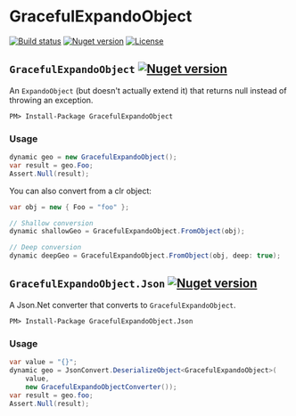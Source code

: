 # GracefulExpandoObject

[![Build status](https://img.shields.io/appveyor/ci/mrahhal/GracefulExpandoObject/master.svg)](https://ci.appveyor.com/project/mrahhal/GracefulExpandoObject)
[![Nuget version](https://img.shields.io/nuget/v/GracefulExpandoObject.svg)](https://www.nuget.org/packages/GracefulExpandoObject)
[![License](https://img.shields.io/badge/license-MIT-blue.svg)](https://opensource.org/licenses/MIT)

## `GracefulExpandoObject` [![Nuget version](https://img.shields.io/nuget/v/GracefulExpandoObject.svg)](https://www.nuget.org/packages/GracefulExpandoObject)

An `ExpandoObject` (but doesn't actually extend it) that returns null instead of throwing an exception.

```
PM> Install-Package GracefulExpandoObject
```

### Usage

```c#
dynamic geo = new GracefulExpandoObject();
var result = geo.Foo;
Assert.Null(result);
```

You can also convert from a clr object:
```c#
var obj = new { Foo = "foo" };

// Shallow conversion
dynamic shallowGeo = GracefulExpandoObject.FromObject(obj);

// Deep conversion
dynamic deepGeo = GracefulExpandoObject.FromObject(obj, deep: true);
```

## `GracefulExpandoObject.Json` [![Nuget version](https://img.shields.io/nuget/v/GracefulExpandoObject.Json.svg)](https://www.nuget.org/packages/GracefulExpandoObject.Json)

A Json.Net converter that converts to `GracefulExpandoObject`.

```
PM> Install-Package GracefulExpandoObject.Json
```

### Usage

```c#
var value = "{}";
dynamic geo = JsonConvert.DeserializeObject<GracefulExpandoObject>(
    value,
    new GracefulExpandoObjectConverter());
var result = geo.foo;
Assert.Null(result);
```
